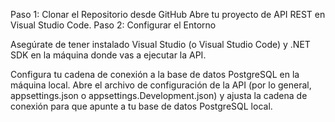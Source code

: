 Paso 1: Clonar el Repositorio desde GitHub
Abre tu proyecto de API REST en Visual Studio Code.
Paso 2: Configurar el Entorno

Asegúrate de tener instalado Visual Studio (o Visual Studio Code) y .NET SDK en la máquina donde vas a ejecutar la API.

Configura tu cadena de conexión a la base de datos PostgreSQL en la máquina local. Abre el archivo de configuración de la API (por lo general, appsettings.json o appsettings.Development.json) y ajusta la cadena de conexión para que apunte a tu base de datos PostgreSQL local.